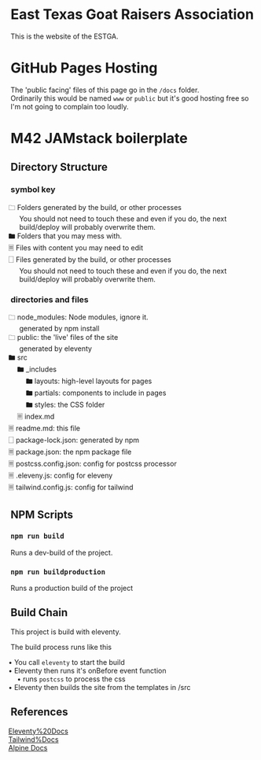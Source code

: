 # East Texas Goat Raisers Association

This is the website of the ESTGA.

# GitHub Pages Hosting

The 'public facing' files of this page go in the `/docs` folder.  
Ordinarily this would be named `www` or `public` but it's good hosting free so
I'm not going to complain too loudly.

<style> ul {list-style:none; padding-left: 2ch;} ul>li{text-indent:-2.5ch}</style>

# M42 JAMstack boilerplate

## Directory Structure

### symbol key
- 🗀 Folders generated by the build, or other processes   
    You should not need to touch these and even if you do, the next build/deploy will probably overwrite them.
- 🖿 Folders that you may mess with.
- 🗏 Files with content you may need to edit
- 🗌 Files generated by the build, or other processes  
    You should not need to touch these and even if you do, the next build/deploy will probably overwrite them.
### directories and files
- 🗀 node_modules: Node modules, ignore it.  
    generated by npm install
- 🗀 public: the 'live' files of the site  
    generated by eleventy
- 🖿 src
    - 🖿 _includes
        - 🖿 layouts: high-level layouts for pages
        - 🖿 partials: components to include in pages
        - 🖿 styles: the CSS folder
    - 🗏 index.md
- 🗏 readme.md: this file
- 🗌 package-lock.json: generated by npm
- 🗏 package.json: the npm package file
- 🗏 postcss.config.json: config for postcss processor
- 🗏 .eleveny.js: config for eleveny
- 🗏 tailwind.config.js: config for tailwind

## NPM Scripts

### `npm run build`

Runs a dev-build of the project.

### `npm run buildproduction`

Runs a production build of the project

## Build Chain

This project is build with eleventy.

The build process runs like this

- • You call `eleventy` to start the build
- • Eleventy then runs it's onBefore event function
    - • runs `postcss` to process the css
- • Eleventy then builds the site from the templates in /src

## References
- [Eleventy%20Docs](https://www.11ty.dev/docs/)
- [Tailwind%Docs](https://tailwindcss.com/docs/installation)
- [Alpine Docs](https://alpinejs.dev/start-here)